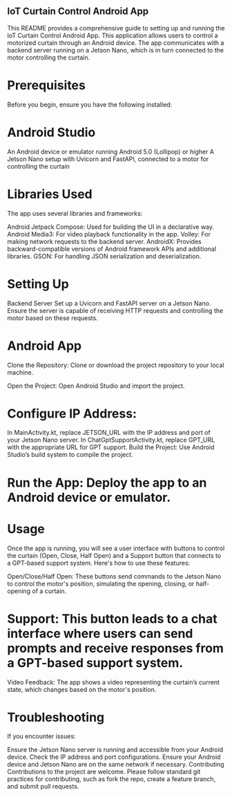 ## IoT Curtain Control Android App
This README provides a comprehensive guide to setting up and running the IoT Curtain Control Android App. This application allows users to control a motorized curtain through an Android device. The app communicates with a backend server running on a Jetson Nano, which is in turn connected to the motor controlling the curtain.

# Prerequisites
Before you begin, ensure you have the following installed:

# Android Studio
An Android device or emulator running Android 5.0 (Lollipop) or higher
A Jetson Nano setup with Uvicorn and FastAPI, connected to a motor for controlling the curtain

# Libraries Used
The app uses several libraries and frameworks:

Android Jetpack Compose: Used for building the UI in a declarative way.
Android Media3: For video playback functionality in the app.
Volley: For making network requests to the backend server.
AndroidX: Provides backward-compatible versions of Android framework APIs and additional libraries.
GSON: For handling JSON serialization and deserialization.

# Setting Up
Backend Server
Set up a Uvicorn and FastAPI server on a Jetson Nano.
Ensure the server is capable of receiving HTTP requests and controlling the motor based on these requests.

# Android App
Clone the Repository: Clone or download the project repository to your local machine.

Open the Project: Open Android Studio and import the project.

# Configure IP Address:

In MainActivity.kt, replace JETSON_URL with the IP address and port of your Jetson Nano server.
In ChatGptSupportActivity.kt, replace GPT_URL with the appropriate URL for GPT support.
Build the Project: Use Android Studio’s build system to compile the project.

# Run the App: Deploy the app to an Android device or emulator.

# Usage
Once the app is running, you will see a user interface with buttons to control the curtain (Open, Close, Half Open) and a Support button that connects to a GPT-based support system. Here's how to use these features:

Open/Close/Half Open: These buttons send commands to the Jetson Nano to control the motor's position, simulating the opening, closing, or half-opening of a curtain.

# Support: This button leads to a chat interface where users can send prompts and receive responses from a GPT-based support system.

Video Feedback: The app shows a video representing the curtain’s current state, which changes based on the motor's position.

# Troubleshooting
If you encounter issues:

Ensure the Jetson Nano server is running and accessible from your Android device.
Check the IP address and port configurations.
Ensure your Android device and Jetson Nano are on the same network if necessary.
Contributing
Contributions to the project are welcome. Please follow standard git practices for contributing, such as fork the repo, create a feature branch, and submit pull requests.
